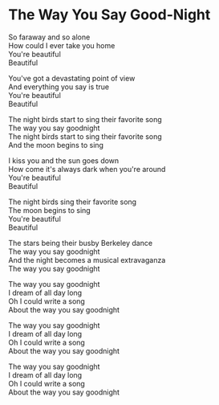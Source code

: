 # The Way You Say Good-Night  

So faraway and so alone  
How could I ever take you home  
You're beautiful  
Beautiful  

You've got a devastating point of view  
And everything you say is true  
You're beautiful  
Beautiful  

The night birds start to sing their favorite song  
The way you say goodnight  
The night birds start to sing their favorite song  
And the moon begins to sing  

I kiss you and the sun goes down  
How come it's always dark when you're around  
You're beautiful  
Beautiful  

The night birds sing their favorite song  
The moon begins to sing  
You're beautiful  
Beautiful  

The stars being their busby Berkeley dance  
The way you say goodnight  
And the night becomes a musical extravaganza  
The way you say goodnight  

The way you say goodnight  
I dream of all day long  
Oh I could write a song  
About the way you say goodnight  

The way you say goodnight  
I dream of all day long  
Oh I could write a song  
About the way you say goodnight  

The way you say goodnight  
I dream of all day long  
Oh I could write a song  
About the way you say goodnight  
